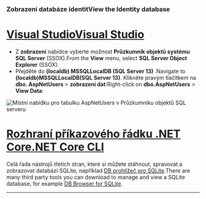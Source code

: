 ### <a name="view-the-identity-database"></a><span data-ttu-id="041a4-101">Zobrazení databáze identit</span><span class="sxs-lookup"><span data-stu-id="041a4-101">View the Identity database</span></span>

# <a name="visual-studiotabvisual-studio"></a>[<span data-ttu-id="041a4-102">Visual Studio</span><span class="sxs-lookup"><span data-stu-id="041a4-102">Visual Studio</span></span>](#tab/visual-studio) 

* <span data-ttu-id="041a4-103">Z **zobrazení** nabídce vyberte možnost **Průzkumník objektů systému SQL Server** (SSOX).</span><span class="sxs-lookup"><span data-stu-id="041a4-103">From the **View** menu, select **SQL Server Object Explorer** (SSOX).</span></span>
* <span data-ttu-id="041a4-104">Přejděte do **(localdb) MSSQLLocalDB (SQL Server 13)** .</span><span class="sxs-lookup"><span data-stu-id="041a4-104">Navigate to **(localdb)MSSQLLocalDB(SQL Server 13)**.</span></span> <span data-ttu-id="041a4-105">Klikněte pravým tlačítkem na **dbo. AspNetUsers** > **zobrazení dat**:</span><span class="sxs-lookup"><span data-stu-id="041a4-105">Right-click on **dbo.AspNetUsers** > **View Data**:</span></span>

![Místní nabídku pro tabulku AspNetUsers v Průzkumníku objektů SQL serveru](~/security/authentication/accconfirm/_static/ssox.png)

# <a name="net-core-clitabnetcore-cli"></a>[<span data-ttu-id="041a4-107">Rozhraní příkazového řádku .NET Core</span><span class="sxs-lookup"><span data-stu-id="041a4-107">.NET Core CLI</span></span>](#tab/netcore-cli)

<span data-ttu-id="041a4-108">Celá řada nástrojů třetích stran, které si můžete stáhnout, spravovat a zobrazovat databázi SQLite, například [DB prohlížeč pro SQLite](https://sqlitebrowser.org/).</span><span class="sxs-lookup"><span data-stu-id="041a4-108">There are many third party tools you can download to manage and view a SQLite database, for example [DB Browser for SQLite](https://sqlitebrowser.org/).</span></span>

---